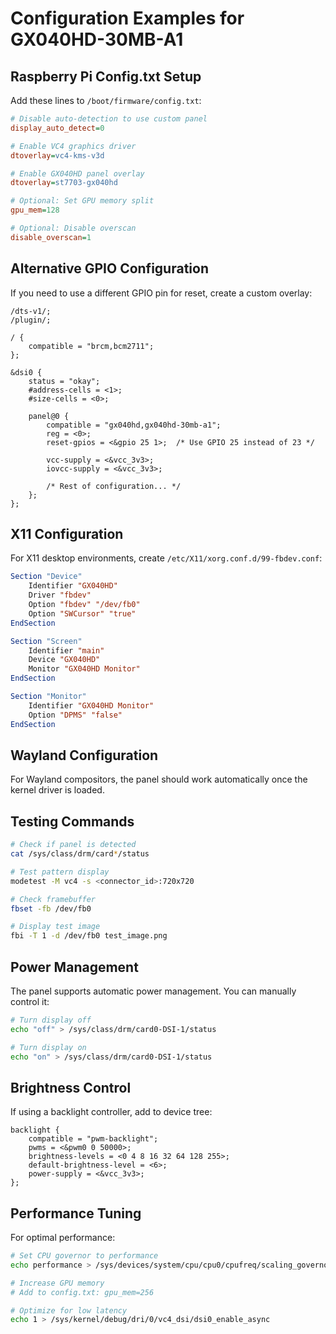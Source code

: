 # Configuration Examples for GX040HD-30MB-A1

## Raspberry Pi Config.txt Setup

Add these lines to `/boot/firmware/config.txt`:

```ini
# Disable auto-detection to use custom panel
display_auto_detect=0

# Enable VC4 graphics driver
dtoverlay=vc4-kms-v3d

# Enable GX040HD panel overlay
dtoverlay=st7703-gx040hd

# Optional: Set GPU memory split
gpu_mem=128

# Optional: Disable overscan
disable_overscan=1
```

## Alternative GPIO Configuration

If you need to use a different GPIO pin for reset, create a custom overlay:

```dts
/dts-v1/;
/plugin/;

/ {
    compatible = "brcm,bcm2711";
};

&dsi0 {
    status = "okay";
    #address-cells = <1>;
    #size-cells = <0>;

    panel@0 {
        compatible = "gx040hd,gx040hd-30mb-a1";
        reg = <0>;
        reset-gpios = <&gpio 25 1>;  /* Use GPIO 25 instead of 23 */
        
        vcc-supply = <&vcc_3v3>;
        iovcc-supply = <&vcc_3v3>;
        
        /* Rest of configuration... */
    };
};
```

## X11 Configuration

For X11 desktop environments, create `/etc/X11/xorg.conf.d/99-fbdev.conf`:

```xorg
Section "Device"
    Identifier "GX040HD"
    Driver "fbdev"
    Option "fbdev" "/dev/fb0"
    Option "SWCursor" "true"
EndSection

Section "Screen"
    Identifier "main"
    Device "GX040HD"
    Monitor "GX040HD Monitor"
EndSection

Section "Monitor"
    Identifier "GX040HD Monitor"
    Option "DPMS" "false"
EndSection
```

## Wayland Configuration

For Wayland compositors, the panel should work automatically once the kernel driver is loaded.

## Testing Commands

```bash
# Check if panel is detected
cat /sys/class/drm/card*/status

# Test pattern display
modetest -M vc4 -s <connector_id>:720x720

# Check framebuffer
fbset -fb /dev/fb0

# Display test image
fbi -T 1 -d /dev/fb0 test_image.png
```

## Power Management

The panel supports automatic power management. You can manually control it:

```bash
# Turn display off
echo "off" > /sys/class/drm/card0-DSI-1/status

# Turn display on
echo "on" > /sys/class/drm/card0-DSI-1/status
```

## Brightness Control

If using a backlight controller, add to device tree:

```dts
backlight {
    compatible = "pwm-backlight";
    pwms = <&pwm0 0 50000>;
    brightness-levels = <0 4 8 16 32 64 128 255>;
    default-brightness-level = <6>;
    power-supply = <&vcc_3v3>;
};
```

## Performance Tuning

For optimal performance:

```bash
# Set CPU governor to performance
echo performance > /sys/devices/system/cpu/cpu0/cpufreq/scaling_governor

# Increase GPU memory
# Add to config.txt: gpu_mem=256

# Optimize for low latency
echo 1 > /sys/kernel/debug/dri/0/vc4_dsi/dsi0_enable_async
```